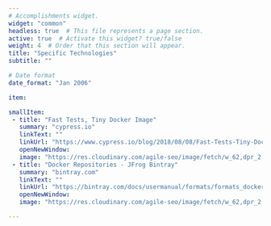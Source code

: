 ```yaml
---
# Accomplishments widget.
widget: "common"  
headless: true  # This file represents a page section.
active: true  # Activate this widget? true/false
weight: 4  # Order that this section will appear.
title: "Specific Technologies"
subtitle: ""

# Date format
date_format: "Jan 2006"

item:

smallItem: 
 - title: "Fast Tests, Tiny Docker Image"
   summary: "cypress.io"
   linkText: ""
   linkUrl: "https://www.cypress.io/blog/2018/08/08/Fast-Tests-Tiny-Docker-Image"
   openNewWindow: 
   image: "https://res.cloudinary.com/agile-seo/image/fetch/w_62,dpr_2.0,d_blank_am8gzx.png/https%3A%2F%2Flogo.clearbit.com%2Fcypress.io%3Fsize%3D250"
 - title: "Docker Repositories - JFrog Bintray"
   summary: "bintray.com"
   linkText: ""
   linkUrl: "https://bintray.com/docs/usermanual/formats/formats_dockerrepositories.html"
   openNewWindow: 
   image: "https://res.cloudinary.com/agile-seo/image/fetch/w_62,dpr_2.0,d_blank_am8gzx.png/https%3A%2F%2Flogo.clearbit.com%2Fbintray.com%3Fsize%3D250"

---
```

